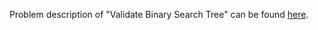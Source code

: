 Problem description of "Validate Binary Search Tree" can be found [here](https://leetcode.com/problems/validate-binary-search-tree/).
